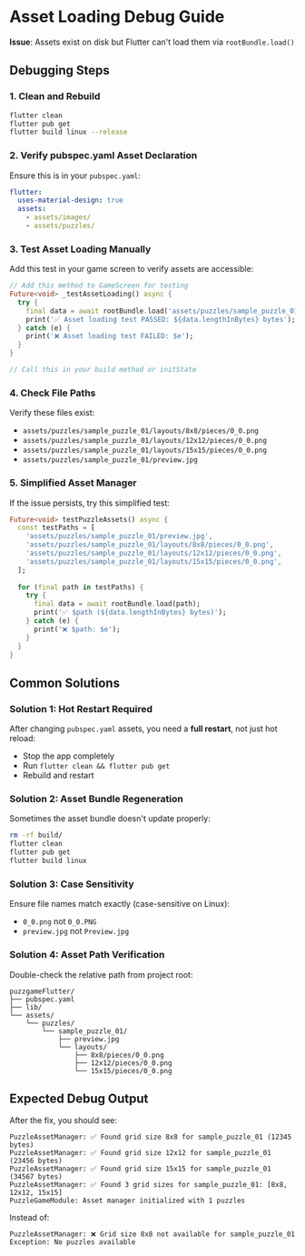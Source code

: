 # Asset Loading Debug Guide

**Issue**: Assets exist on disk but Flutter can't load them via `rootBundle.load()`

## Debugging Steps

### 1. **Clean and Rebuild**
```bash
flutter clean
flutter pub get
flutter build linux --release
```

### 2. **Verify pubspec.yaml Asset Declaration**
Ensure this is in your `pubspec.yaml`:
```yaml
flutter:
  uses-material-design: true
  assets:
    - assets/images/
    - assets/puzzles/
```

### 3. **Test Asset Loading Manually**
Add this test in your game screen to verify assets are accessible:

```dart
// Add this method to GameScreen for testing
Future<void> _testAssetLoading() async {
  try {
    final data = await rootBundle.load('assets/puzzles/sample_puzzle_01/layouts/8x8/pieces/0_0.png');
    print('✅ Asset loading test PASSED: ${data.lengthInBytes} bytes');
  } catch (e) {
    print('❌ Asset loading test FAILED: $e');
  }
}

// Call this in your build method or initState
```

### 4. **Check File Paths**
Verify these files exist:
- `assets/puzzles/sample_puzzle_01/layouts/8x8/pieces/0_0.png`
- `assets/puzzles/sample_puzzle_01/layouts/12x12/pieces/0_0.png`
- `assets/puzzles/sample_puzzle_01/layouts/15x15/pieces/0_0.png`
- `assets/puzzles/sample_puzzle_01/preview.jpg`

### 5. **Simplified Asset Manager**
If the issue persists, try this simplified test:

```dart
Future<void> testPuzzleAssets() async {
  const testPaths = [
    'assets/puzzles/sample_puzzle_01/preview.jpg',
    'assets/puzzles/sample_puzzle_01/layouts/8x8/pieces/0_0.png',
    'assets/puzzles/sample_puzzle_01/layouts/12x12/pieces/0_0.png',
    'assets/puzzles/sample_puzzle_01/layouts/15x15/pieces/0_0.png',
  ];
  
  for (final path in testPaths) {
    try {
      final data = await rootBundle.load(path);
      print('✅ $path (${data.lengthInBytes} bytes)');
    } catch (e) {
      print('❌ $path: $e');
    }
  }
}
```

## Common Solutions

### **Solution 1: Hot Restart Required**
After changing `pubspec.yaml` assets, you need a **full restart**, not just hot reload:
- Stop the app completely
- Run `flutter clean && flutter pub get`
- Rebuild and restart

### **Solution 2: Asset Bundle Regeneration**
Sometimes the asset bundle doesn't update properly:
```bash
rm -rf build/
flutter clean
flutter pub get
flutter build linux
```

### **Solution 3: Case Sensitivity**
Ensure file names match exactly (case-sensitive on Linux):
- `0_0.png` not `0_0.PNG`
- `preview.jpg` not `Preview.jpg`

### **Solution 4: Asset Path Verification**
Double-check the relative path from project root:
```
puzzgameFlutter/
├── pubspec.yaml
├── lib/
└── assets/
    └── puzzles/
        └── sample_puzzle_01/
            ├── preview.jpg
            └── layouts/
                ├── 8x8/pieces/0_0.png
                ├── 12x12/pieces/0_0.png
                └── 15x15/pieces/0_0.png
```

## Expected Debug Output

After the fix, you should see:
```
PuzzleAssetManager: ✅ Found grid size 8x8 for sample_puzzle_01 (12345 bytes)
PuzzleAssetManager: ✅ Found grid size 12x12 for sample_puzzle_01 (23456 bytes)
PuzzleAssetManager: ✅ Found grid size 15x15 for sample_puzzle_01 (34567 bytes)
PuzzleAssetManager: ✅ Found 3 grid sizes for sample_puzzle_01: [8x8, 12x12, 15x15]
PuzzleGameModule: Asset manager initialized with 1 puzzles
```

Instead of:
```
PuzzleAssetManager: ❌ Grid size 8x8 not available for sample_puzzle_01
Exception: No puzzles available
```
